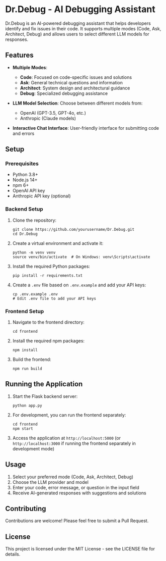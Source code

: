 # Dr.Debug - AI Debugging Assistant

Dr.Debug is an AI-powered debugging assistant that helps developers identify and fix issues in their code. It supports multiple modes (Code, Ask, Architect, Debug) and allows users to select different LLM models for responses.

## Features

- **Multiple Modes**:
  - **Code**: Focused on code-specific issues and solutions
  - **Ask**: General technical questions and information
  - **Architect**: System design and architectural guidance
  - **Debug**: Specialized debugging assistance

- **LLM Model Selection**: Choose between different models from:
  - OpenAI (GPT-3.5, GPT-4o, etc.)
  - Anthropic (Claude models)

- **Interactive Chat Interface**: User-friendly interface for submitting code and errors

## Setup

### Prerequisites

- Python 3.8+
- Node.js 14+
- npm 6+
- OpenAI API key
- Anthropic API key (optional)

### Backend Setup

1. Clone the repository:
   ```
   git clone https://github.com/yourusername/Dr.Debug.git
   cd Dr.Debug
   ```

2. Create a virtual environment and activate it:
   ```
   python -m venv venv
   source venv/bin/activate  # On Windows: venv\Scripts\activate
   ```

3. Install the required Python packages:
   ```
   pip install -r requirements.txt
   ```

4. Create a `.env` file based on `.env.example` and add your API keys:
   ```
   cp .env.example .env
   # Edit .env file to add your API keys
   ```

### Frontend Setup

1. Navigate to the frontend directory:
   ```
   cd frontend
   ```

2. Install the required npm packages:
   ```
   npm install
   ```

3. Build the frontend:
   ```
   npm run build
   ```

## Running the Application

1. Start the Flask backend server:
   ```
   python app.py
   ```

2. For development, you can run the frontend separately:
   ```
   cd frontend
   npm start
   ```

3. Access the application at `http://localhost:5000` (or `http://localhost:3000` if running the frontend separately in development mode)

## Usage

1. Select your preferred mode (Code, Ask, Architect, Debug)
2. Choose the LLM provider and model
3. Enter your code, error message, or question in the input field
4. Receive AI-generated responses with suggestions and solutions

## Contributing

Contributions are welcome! Please feel free to submit a Pull Request.

## License

This project is licensed under the MIT License - see the LICENSE file for details.